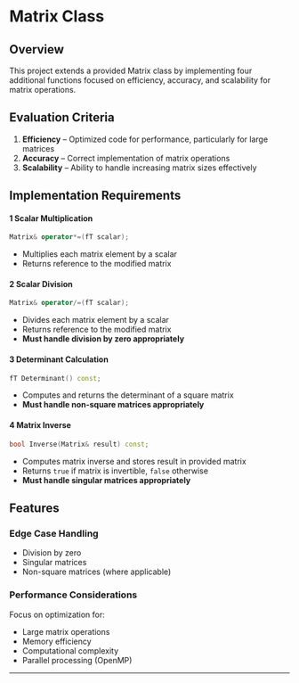 # Matrix Class

## Overview

This project extends a provided Matrix class by implementing four additional functions focused on efficiency, accuracy, and scalability for matrix operations.

## Evaluation Criteria

1. **Efficiency** – Optimized code for performance, particularly for large matrices
2. **Accuracy** – Correct implementation of matrix operations  
3. **Scalability** – Ability to handle increasing matrix sizes effectively

## Implementation Requirements

#### 1 Scalar Multiplication
```cpp
Matrix& operator*=(fT scalar);
```
- Multiplies each matrix element by a scalar
- Returns reference to the modified matrix

#### 2 Scalar Division
```cpp
Matrix& operator/=(fT scalar);
```
- Divides each matrix element by a scalar
- Returns reference to the modified matrix
- **Must handle division by zero appropriately**

#### 3 Determinant Calculation
```cpp
fT Determinant() const;
```
- Computes and returns the determinant of a square matrix
- **Must handle non-square matrices appropriately**

#### 4 Matrix Inverse
```cpp
bool Inverse(Matrix& result) const;
```
- Computes matrix inverse and stores result in provided matrix
- Returns `true` if matrix is invertible, `false` otherwise
- **Must handle singular matrices appropriately**

## Features

### Edge Case Handling
- Division by zero
- Singular matrices
- Non-square matrices (where applicable)

### Performance Considerations

Focus on optimization for:
- Large matrix operations
- Memory efficiency
- Computational complexity
- Parallel processing (OpenMP)

---